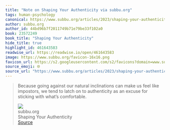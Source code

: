 ```yaml
---
title: "Note on Shaping Your Authenticity via subbu.org"
tags: human-psychology
canonical: https://www.subbu.org/articles/2023/shaping-your-authenticity/
author: subbu.org
author_id: 44bd96b7f2011749b71e79be33f102a0
book: 23572249
book_title: "Shaping Your Authenticity"
hide_title: true
highlight_id: 461643583
readwise_url: https://readwise.io/open/461643583
image: https://www.subbu.org/favicon-16x16.png
favicon_url: https://s2.googleusercontent.com/s2/favicons?domain=www.subbu.org
source_emoji: 🌐
source_url: "https://www.subbu.org/articles/2023/shaping-your-authenticity/#:~:text=Because%20going%20against,with%20what%E2%80%99s%20comfortable."
---
```


> Because going against our natural inclinations can make us feel like impostors, we tend to latch on to authenticity as an excuse for sticking with what’s comfortable.
> <div class="quoteback-footer"><div class="quoteback-avatar"><img class="mini-favicon" src="https://s2.googleusercontent.com/s2/favicons?domain=www.subbu.org"></div><div class="quoteback-metadata"><div class="metadata-inner"><span style="display:none">FROM:</span><div aria-label="subbu.org" class="quoteback-author"> subbu.org</div><div aria-label="Shaping Your Authenticity" class="quoteback-title"> Shaping Your Authenticity</div></div></div><div class="quoteback-backlink"><a target="_blank" aria-label="go to the full text of this quotation" rel="noopener" href="https://www.subbu.org/articles/2023/shaping-your-authenticity/#:~:text=Because%20going%20against,with%20what%E2%80%99s%20comfortable." class="quoteback-arrow"> Source</a></div></div>